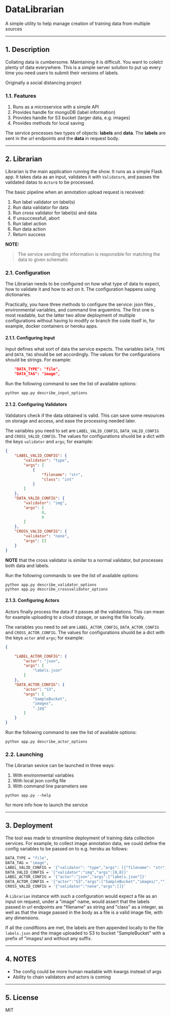 # DataLibrarian
A simple utility to help manage creation of training data from multiple sources


---
## 1. Description
Collating data is cumbersome. Maintaining it is difficult. You want to colelct plenty of data everywhere.
This is a simple server solution to put up every time you need users to submit their versions of labels.

Originally a social distancing project

### 1.1. Features
1. Runs as a microservice with a simple API
2. Provides handle for mongoDB (label information)
3. Provides handle for S3 bucket (larger data, e.g. images)
4. Provides methods for local saving

The service processes two types of objects: __labels__ and __data__. The __labels__ are sent in the url endpoints and the __data__ in request body.


---
## 2. Librarian
Librarian is the main application running the show. It runs as a simple Flask app. It takes data as an input, validates it with `Validator`s, and passes the validated datas to `Actor`s to be processed.

The basic pipeline when an annotation upload request is received:

1. Run label validator on label(s)
2. Run data validator for data
3. Run cross validator for label(s) and data
4. If unsuccessfull, abort
5. Run label action
6. Run data action
7. Return success

**NOTE:**
> The service sending the information is responsible for matching the data to given schematic


### 2.1. Configuration
The Librarian needs to be configured on how what type of data to expect, how to validate it and how to act on it. The configuration happens using dictionaries.

Practically, you have three methods to configure the service: json files , environmental variables, and command line arguemtns. The first one is most readable, but the latter two allow deployment of multiple configurations without having to modify or branch the code itself in, for example, docker containers or heroku apps.


#### 2.1.1. Configuring Input
Input defines what sort of data the service expects. The variables `DATA_TYPE` and `DATA_TAG` should be set accordingly. The values for the configurations should be strings. For example:

```json
    "DATA_TYPE": "file",
    "DATA_TAG": "image",
```

Run the following command to see the list of available options:
```
python app.py describe_input_options
```

#### 2.1.2. Configuring Validators
Validators check if the data obtained is valid. This can save some resources on storage and access, and ease the processing needed later.

The variables you need to set are `LABEL_VALID_CONFIG`, `DATA_VALID_CONFIG` and `CROSS_VALID_CONFIG`. The values for configurations shuold be a dict with the keys `validator` and `args`; for example:

```json
{
    "LABEL_VALID_CONFIG": {
        "validator": "type",
        "args": [
            {
                "filename": "str",
                "class": "int"
            }
        ]
    },
    "DATA_VALID_CONFIG": {
        "validator": "img",
        "args": [
                0,
                0
        ]
    },
    "CROSS_VALID_CONFIG": {
        "validator": "none",
        "args": []
    }
}
```
**NOTE** that the cross validator is similar to a normal validator, but processes both data and labels.

Run the following commands to see the list of available options:
```
python app.py describe_validator_options
python app.py describe_crossvalidator_options

```

#### 2.1.3. Configuring Actors
Actors finally process the data if it passes all the validations. This can mean for example uploading to a cloud storage, or saving the file locally.

The variables you need to set are `LABEL_ACTOR_CONFIG`, `DATA_ACTOR_CONFIG` and `CROSS_ACTOR_CONFIG`. The values for configurations shuold be a dict with the keys `actor` and `args`; for example:

```json
{

    "LABEL_ACTOR_CONFIG": {
        "actor": "json",
        "args": [
            "labels.json"
        ]
    },
    "DATA_ACTOR_CONFIG": {
        "actor": "S3",
        "args": [
            "SampleBucket",
            "images",
            ".jpg"
        ]
    }
}
```
Run the following command to see the list of available options:
```
python app.py describe_actor_options
```

### 2.2. Launching
The Librarian sevice can be launched in three ways:
1. With environmental variables
2. With local json config file
3. With command line parameters
see
```
python app.py --help
```

for more info how to launch the service


---
## 3. Deployment
The tool was made to streamline deployment of training data collection services. For example, to collect image annotation data, we could define the config variables to be passed on to e.g. heroku as follows:

```sh
DATA_TYPE = "file",
DATA_TAG = "image",
LABEL_VALID_CONFIG = '{"validator": "type","args": [{"filename": "str","class": "int"}]}'
DATA_VALID_CONFIG = '{"validator":"img","args":[0,0]}'
LABEL_ACTOR_CONFIG = '{"actor":"json","args":["labels.json"]}'
DATA_ACTOR_CONFIG = '{"actor":"S3","args":["SampleBucket","images/",""]}'
CROSS_VALID_CONFIG = '{"validator":"none","args":[]}'

```

A `Librarian`  instance with such a configuration would expect a file as an input on request, under a "image" name, would assert that the labels passed in url endpoints are "filename" as string and "class" as a integer, as well as that the image passed in the body as a file is a valid image file, with any dimensions.

If all the condiftions are met, the labels are then appended locally to the file `labels.json` and the image uploaded to S3 to bucket "SampleBucket" with a prefix of "images/ and without any suffix.


---
## 4. NOTES
- The config could be more human readable with kwargs instead of args
- Ability to chain validators and actors is coming

---
## 5. License
MIT